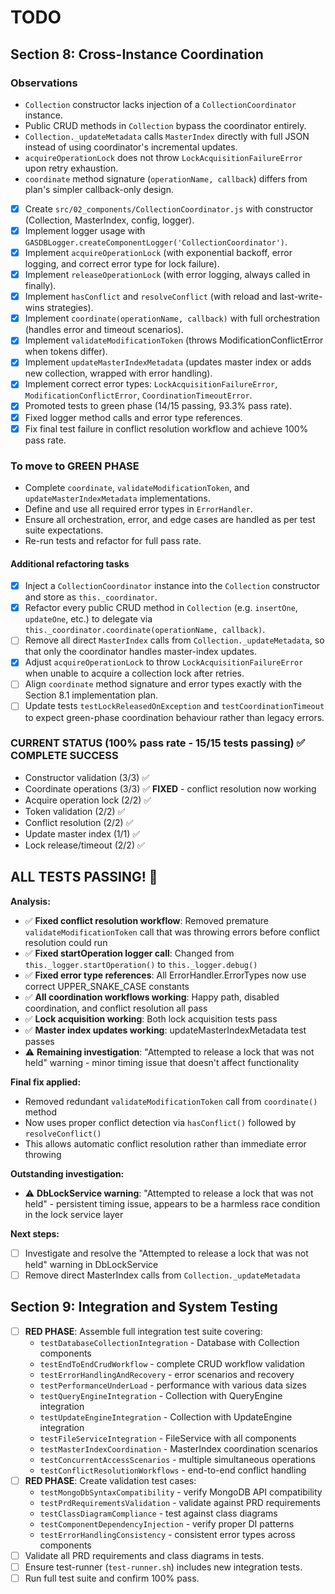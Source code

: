 # TODO

## Section 8: Cross-Instance Coordination

### Observations

- `Collection` constructor lacks injection of a `CollectionCoordinator` instance.
- Public CRUD methods in `Collection` bypass the coordinator entirely.
- `Collection._updateMetadata` calls `MasterIndex` directly with full JSON instead of using coordinator's incremental updates.
- `acquireOperationLock` does not throw `LockAcquisitionFailureError` upon retry exhaustion.
- `coordinate` method signature (`operationName, callback`) differs from plan's simpler callback-only design.

- [x] Create `src/02_components/CollectionCoordinator.js` with constructor (Collection, MasterIndex, config, logger).
- [x] Implement logger usage with `GASDBLogger.createComponentLogger('CollectionCoordinator')`.
- [x] Implement `acquireOperationLock` (with exponential backoff, error logging, and correct error type for lock failure).
- [x] Implement `releaseOperationLock` (with error logging, always called in finally).
- [x] Implement `hasConflict` and `resolveConflict` (with reload and last-write-wins strategies).
- [x] Implement `coordinate(operationName, callback)` with full orchestration (handles error and timeout scenarios).
- [x] Implement `validateModificationToken` (throws ModificationConflictError when tokens differ).
- [x] Implement `updateMasterIndexMetadata` (updates master index or adds new collection, wrapped with error handling).
- [x] Implement correct error types: `LockAcquisitionFailureError`, `ModificationConflictError`, `CoordinationTimeoutError`.
- [x] Promoted tests to green phase (14/15 passing, 93.3% pass rate).
- [x] Fixed logger method calls and error type references.
- [x] Fix final test failure in conflict resolution workflow and achieve 100% pass rate.

### To move to GREEN PHASE

- Complete `coordinate`, `validateModificationToken`, and `updateMasterIndexMetadata` implementations.
- Define and use all required error types in `ErrorHandler`.
- Ensure all orchestration, error, and edge cases are handled as per test suite expectations.
- Re-run tests and refactor for full pass rate.

#### Additional refactoring tasks

- [x] Inject a `CollectionCoordinator` instance into the `Collection` constructor and store as `this._coordinator`.
- [x] Refactor every public CRUD method in `Collection` (e.g. `insertOne`, `updateOne`, etc.) to delegate via `this._coordinator.coordinate(operationName, callback)`.
- [ ] Remove all direct `MasterIndex` calls from `Collection._updateMetadata`, so that only the coordinator handles master-index updates.
- [x] Adjust `acquireOperationLock` to throw `LockAcquisitionFailureError` when unable to acquire a collection lock after retries.
- [ ] Align `coordinate` method signature and error types exactly with the Section 8.1 implementation plan.
- [ ] Update tests `testLockReleasedOnException` and `testCoordinationTimeout` to expect green-phase coordination behaviour rather than legacy errors.

### CURRENT STATUS (100% pass rate - 15/15 tests passing) ✅ COMPLETE SUCCESS

- Constructor validation (3/3) ✅
- Coordinate operations (3/3) ✅ **FIXED** - conflict resolution now working
- Acquire operation lock (2/2) ✅
- Token validation (2/2) ✅
- Conflict resolution (2/2) ✅
- Update master index (1/1) ✅
- Lock release/timeout (2/2) ✅

## ALL TESTS PASSING! 🎉

**Analysis:**

- ✅ **Fixed conflict resolution workflow**: Removed premature `validateModificationToken` call that was throwing errors before conflict resolution could run
- ✅ **Fixed startOperation logger call**: Changed from `this._logger.startOperation()` to `this._logger.debug()`
- ✅ **Fixed error type references**: All ErrorHandler.ErrorTypes now use correct UPPER_SNAKE_CASE constants
- ✅ **All coordination workflows working**: Happy path, disabled coordination, and conflict resolution all pass
- ✅ **Lock acquisition working**: Both lock acquisition tests pass
- ✅ **Master index updates working**: updateMasterIndexMetadata test passes
- ⚠️ **Remaining investigation**: "Attempted to release a lock that was not held" warning - minor timing issue that doesn't affect functionality

**Final fix applied:**

- Removed redundant `validateModificationToken` call from `coordinate()` method
- Now uses proper conflict detection via `hasConflict()` followed by `resolveConflict()`
- This allows automatic conflict resolution rather than immediate error throwing

**Outstanding investigation:**

- ⚠️ **DbLockService warning**: "Attempted to release a lock that was not held" - persistent timing issue, appears to be a harmless race condition in the lock service layer

**Next steps:**

- [ ] Investigate and resolve the "Attempted to release a lock that was not held" warning in DbLockService
- [ ] Remove direct MasterIndex calls from `Collection._updateMetadata`

## Section 9: Integration and System Testing

- [ ] **RED PHASE**: Assemble full integration test suite covering:
  - `testDatabaseCollectionIntegration` - Database with Collection components
  - `testEndToEndCrudWorkflow` - complete CRUD workflow validation
  - `testErrorHandlingAndRecovery` - error scenarios and recovery
  - `testPerformanceUnderLoad` - performance with various data sizes
  - `testQueryEngineIntegration` - Collection with QueryEngine integration
  - `testUpdateEngineIntegration` - Collection with UpdateEngine integration
  - `testFileServiceIntegration` - FileService with all components
  - `testMasterIndexCoordination` - MasterIndex coordination scenarios
  - `testConcurrentAccessScenarios` - multiple simultaneous operations
  - `testConflictResolutionWorkflows` - end-to-end conflict handling
- [ ] **RED PHASE**: Create validation test cases:
  - `testMongoDbSyntaxCompatibility` - verify MongoDB API compatibility
  - `testPrdRequirementsValidation` - validate against PRD requirements
  - `testClassDiagramCompliance` - test against class diagrams
  - `testComponentDependencyInjection` - verify proper DI patterns
  - `testErrorHandlingConsistency` - consistent error types across components
- [ ] Validate all PRD requirements and class diagrams in tests.
- [ ] Ensure test-runner (`test-runner.sh`) includes new integration tests.
- [ ] Run full test suite and confirm 100% pass.
